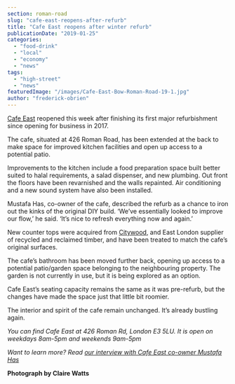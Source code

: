 ```yaml
---
section: roman-road
slug: "cafe-east-reopens-after-refurb"
title: "Cafe East reopens after winter refurb"
publicationDate: "2019-01-25"
categories: 
  - "food-drink"
  - "local"
  - "economy"
  - "news"
tags: 
  - "high-street"
  - "news"
featuredImage: "/images/Cafe-East-Bow-Roman-Road-19-1.jpg"
author: "frederick-obrien"
---
```


[Cafe East](https://romanroadlondon.com/cafe-east-roman-road-mustafa-has-interview/) reopened this week after finishing its first major refurbishment since opening for business in 2017.

The cafe, situated at 426 Roman Road, has been extended at the back to make space for improved kitchen facilities and open up access to a potential patio.

Improvements to the kitchen include a food preparation space built better suited to halal requirements, a salad dispenser, and new plumbing. Out front the floors have been revarnished and the walls repainted. Air conditioning and a new sound system have also been installed.

Mustafa Has, co-owner of the cafe, described the refurb as a chance to iron out the kinks of the original DIY build. ‘We’ve essentially looked to improve our flow,’ he said. ‘It’s nice to refresh everything now and again.’

New counter tops were acquired from [Citywood](https://www.citywood.co.uk/), and East London supplier of recycled and reclaimed timber, and have been treated to match the cafe’s original surfaces.

The cafe’s bathroom has been moved further back, opening up access to a potential patio/garden space belonging to the neighbouring property. The garden is not currently in use, but it is being explored as an option.

Cafe East’s seating capacity remains the same as it was pre-refurb, but the changes have made the space just that little bit roomier.

The interior and spirit of the cafe remain unchanged. It’s already bustling again.

_You can find Cafe East at 426 Roman Rd, London E3 5LU. It is open on weekdays 8am-5pm and weekends 9am-5pm_

_Want to learn more? Read [our interview with Cafe East co-owner Mustafa Has](https://romanroadlondon.com/cafe-east-roman-road-mustafa-has-interview/)_

**Photograph by Claire Watts**
